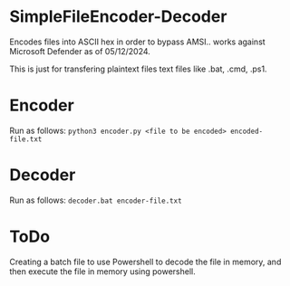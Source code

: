 # SimpleFileEncoder-Decoder
Encodes files into ASCII hex in order to bypass AMSI.. works against Microsoft Defender as of 05/12/2024. 

This is just for transfering plaintext files text files like .bat, .cmd, .ps1. 

# Encoder
Run as follows:
```python3 encoder.py <file to be encoded> encoded-file.txt```

# Decoder
Run as follows:
```decoder.bat encoder-file.txt```

# ToDo
Creating a batch file to use Powershell to decode the file in memory, and then execute the file in memory using powershell. 

